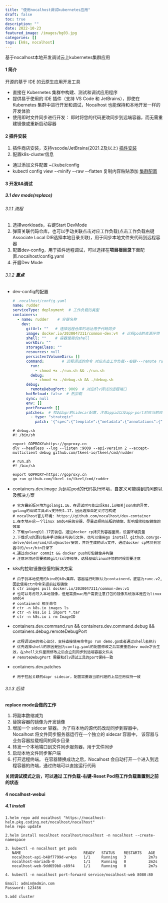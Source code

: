```yaml
---
title: "使用nocalhost调试kubernetes应用"
draft: false
toc: true
description: ""
date: 2022-10-23
featured_image: /images/bg03.jpg
categories: []
tags: [k8s, nocalhost]
---
```

基于nocalhost本地开发调试云上kubernetes集群应用<!--more-->
#### 1 简介
开源的基于 IDE 的云原生应用开发工具
- 直接在 Kubernetes 集群中构建、测试和调试应用程序
- 提供易于使用的 IDE 插件（支持 VS Code 和 JetBrains），即使在 Kubernetes 集群中进行开发和调试，Nocalhost 也能保持和本地开发一样的开发体验
- 使用即时文件同步进行开发： 即时将您的代码更改同步到远端容器，而无需重建镜像或重新启动容器
#### 2 插件安装
1. 插件商店安装，支持vscode/JetBrains(2021.2及以上)
[插件安装](https://nocalhost.dev/zh-CN/docs/installation)
2. 配置k8s-cluster信息
- 通过添加文件配置 ~/.kube/config
- kubectl config view --minify --raw --flatten 复制内容粘贴添加
[集群配置](https://nocalhost.dev/zh-CN/docs/installation)
#### 3 开发&&调试
##### 3.1 dev mode(replace)
###### 3.1.1 流程
1. 选择workloads，右键Start DevMode
2. 弹窗关联代码仓库，也可以手动关联点击对应工作负载(点击工作负载右键Associate Local DIR选择本地目录关联)，用于同步本地文件夹代码到远程容器
3. 配置dev-config，用于插件远程调试，可以选择在**项目根目录**下面配置.nocalhost/config.yaml
4. 开启Dev Mode

###### 3.1.2 **重点**
- dev-config的配置
    ```yaml
    # .nocalhost/config.yaml
    name: rudder
    serviceType: deployment  # 工作负载的类型
    containers:
      - name: rudder    # 容器名称
        dev:
          gitUrl: ""   # 选择远程仓库的地址用于代码同步
          image: docker.io/2030047311/common-dev:v4  # 远程pod的资源环境
          shell: ""    # 容器使用的shell
          workDir: ""
          storageClass: ""
          resources: null
          persistentVolumeDirs: []
          command:        # 远程调试的命令 对应点击工作负载--右键---remote run/remote debug
            run:
              - chmod +x ./run.sh && ./run.sh
            debug:
              - chmod +x ./debug.sh && ./debug.sh
          debug:
            remoteDebugPort: 9009  # 对应dlv调试的远程端口
          hotReload: false  # 热加载
          sync: null
          env: []
          portForward: []
          patches:  # 拉起dapr的sidecar配置，注意appid以及app-port对应当前应用的配置
            - type: "strategic"
              patch: '{"spec":{"template":{"metadata":{"annotations":{"dapr.io/app-id": "rudder", "dapr.io/app-port": "31234", "dapr.io/enabled": "true","dapr.io/log-as-json": "true" }}}}}'
    ```
    ```shell
    # debug.sh
    #! /bin/sh
    
    export GOPROXY=https://goproxy.cn
    dlv --headless --log --listen :9009 --api-version 2 --accept-multiclient debug github.com/tkeel-io/tkeel/cmd/rudder
    ```
    ```shell
    # run.sh
    #! /bin/sh
    
    export GOPROXY=https://goproxy.cn
    go run github.com/tkeel-io/tkeel/cmd/rudder
    ```
- containers.dev.image 为远程pod的代码执行环境，自定义可能碰到的问题以及解决方案
    ```
    # 官方最新版环境为golang1.16，在调试时可能出现k8s.io相关json库的异常，golang的调试工具dlv支持到1.17，因此选择自定义打包构建
    # nocalhost官方环境: https://github.com/nocalhost/dev-container
    1.在本地开启一个linux amd64系统容器，尽量选择精简版的镜像，影响后续拉取镜像的效率
    2.下载golang的1.17安装包，通过docker cp拷贝到容器里面，设置环境变量
    3.下载dlv的源码包并手动编译可执行文件，也可以使用go install github.com/go-delve/delve/cmd/dlv@master安装，并将生成的dlv文件，通过docker cp拷贝到容器中的/usr/bin目录下
    4.通过docker commit && docker push打包镜像并构建
    # 注意环境还需要依赖git/ssl等模块，选择基础linux环境的时候需要注意
    ```
- k8s的拉取镜像很慢的解决方案
    ```
    # 由于我本地使用的kind的k8s集群，容器运行时默认为containerd，底层为runc.v2,因此使用ctr命令来提前拉取镜像
    $ ctr images pull docker.io/2030047311/common-dev:v1
    # 也可以考虑导入本地镜像，但是需要mac用户需要注意打包的镜像系统版本是否为linux amd64
    # containerd 相关命令
    # ctr -n k8s.io images ls
    # ctr -n k8s.io i import *.tar
    # ctr -n k8s.io i rm ImageID
    ```
- containers.dev.command.run && containers.dev.command.debug && containers.debug.remoteDebugPort
    ```
    # 远程调试用的核心部分，支持直接使用命令go run demo.go或者通过shell去执行
    # 优先选择shell的原因是因为config.yaml的配置修改之后需要重启dev mode才会生效，在shell文件里面修改之后会立刻同步到远端容器文件夹
    # remoteDebugPort 需要和dlv调试工具的port保持一致
    ```
- containers.dev.patches
    ```
    # 用于拉起关联的dapr sidecar，配置需要跟当前代理的上层应用保持一致
    ```
###### 3.1.3 后续
**replace mode会做的工作**
1. 将副本数缩减为
2. 替换容器的镜像为开发镜像
3. 增加一个 sidecar 容器。 为了将本地的源代码改动同步到容器中， Nocalhost 将文件同步服务器运行在一个独立的 sidecar 容器中， 该容器与业务容器挂载相同的同步目录
4. 转发一个本地端口到文件同步服务器，用于文件同步
5. 启动本地文件同步客户端
6. 打开远程终端。 在容器替换成功之后，Nocalhost 会自动打开一个进入到远程容器的终端，通过终端可以直接运行代码

**关闭调试模式之后，可以通过 工作负载-右键-Reset Pod将工作负载重置到之前的状态**
   

#### 4 nocalhost-webui
##### 4.1 install
```shell
1.helm repo add nocalhost "https://nocalhost-helm.pkg.coding.net/nocalhost/nocalhost"
helm repo update

2.helm install nocalhost nocalhost/nocalhost -n nocalhost --create-namespace

3. kubectl -n nocalhost get pods
   NAME                            READY   STATUS    RESTARTS   AGE
   nocalhost-api-b48f7799d-wr4ps   1/1     Running   3          2m7s
   nocalhost-mariadb-0             1/1     Running   0          2m2s
   nocalhost-web-9dd659b8-s89f4    1/1     Running   0          2m7s

4. kubectl -n nocalhost port-forward service/nocalhost-web 8080:80

Email: admin@admin.com
Password: 123456

5.add cluster
```